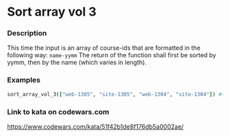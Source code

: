 # Sort array vol 3

### Description
This time the input is an array of course-ids that are formatted in the following way: ```name-yymm```
The return of the function shall first be sorted by yymm, then by the name (which varies in length).

### Examples
```ruby
sort_array_vol_3(["web-1305", "site-1305", "web-1304", "site-1304"]) #=> ["side-1304", "site-1305", "web-1304", "web-1305"])
```

### Link to kata on codewars.com
https://www.codewars.com/kata/51f42b1de8f176db5a0002ae/
